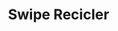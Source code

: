 ---
title: "Swipe Recicler"
description: "Esta es una aplicacion se usa apra manejar estados de aplicaicones android"
tools: ["Gradle", "Android Studio", "Kotlin"]
image: "https://github.com/elitgamaliel/Recycler-swipe-drag/blob/master/demo.gif?raw=true"
alt: "Recicler Swipe"
link: "https://github.com/elitgamaliel/Recycler-swipe-drag"
github: "https://github.com/elitgamaliel/Recycler-swipe-drag"
---